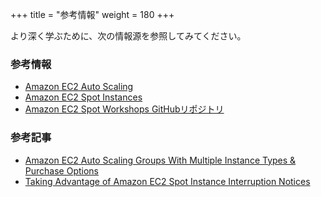 +++
title = "参考情報"
weight = 180
+++

より深く学ぶために、次の情報源を参照してみてください。

### 参考情報

* [Amazon EC2 Auto Scaling](https://aws.amazon.com/ec2/autoscaling/)
* [Amazon EC2 Spot Instances](https://aws.amazon.com/ec2/spot/)
* [Amazon EC2 Spot Workshops GitHubリポジトリ](https://github.com/awslabs/ec2-spot-workshops/)

### 参考記事
* [Amazon EC2 Auto Scaling Groups With Multiple Instance Types & Purchase Options](https://aws.amazon.com/blogs/aws/new-ec2-auto-scaling-groups-with-multiple-instance-types-purchase-options/)
* [Taking Advantage of Amazon EC2 Spot Instance Interruption Notices](https://aws.amazon.com/blogs/compute/taking-advantage-of-amazon-ec2-spot-instance-interruption-notices/)